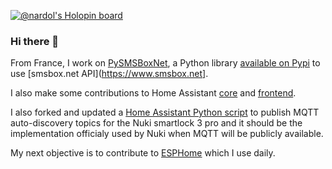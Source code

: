 [![@nardol's Holopin board](https://holopin.me/nardol)](https://holopin.io/@nardol)
### Hi there 👋

From France, I work on [PySMSBoxNet](https://github.com/Nardol/pysmsboxnet), a Python library [available on Pypi](https://pypi.org/project/pysmsboxnet/) to use [smsbox.net API](https://www.smsbox.net].

I also make some contributions to Home Assistant [core](https://github.com/home-assistant/core) and [frontend](https://github.com/home-assistant/frontend).

I also forked and updated a [Home Assistant Python script](https://github.com/Nardol/Nuki-MQTT-auto.-Discovery) to publish MQTT auto-discovery topics for the Nuki smartlock 3 pro and it should be the implementation officialy used by Nuki when MQTT will be publicly available.

My next objective is to contribute to [ESPHome](https://www.esphome.io) which I use daily.
